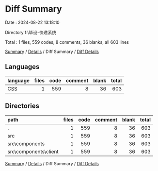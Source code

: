 # Diff Summary

Date : 2024-08-22 13:18:10

Directory f:\\毕设-快递系统

Total : 1 files,  559 codes, 8 comments, 36 blanks, all 603 lines

[Summary](results.md) / [Details](details.md) / Diff Summary / [Diff Details](diff-details.md)

## Languages
| language | files | code | comment | blank | total |
| :--- | ---: | ---: | ---: | ---: | ---: |
| CSS | 1 | 559 | 8 | 36 | 603 |

## Directories
| path | files | code | comment | blank | total |
| :--- | ---: | ---: | ---: | ---: | ---: |
| . | 1 | 559 | 8 | 36 | 603 |
| src | 1 | 559 | 8 | 36 | 603 |
| src\\components | 1 | 559 | 8 | 36 | 603 |
| src\\components\\client | 1 | 559 | 8 | 36 | 603 |

[Summary](results.md) / [Details](details.md) / Diff Summary / [Diff Details](diff-details.md)